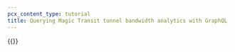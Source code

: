 ```yaml
---
pcx_content_type: tutorial
title: Querying Magic Transit tunnel bandwidth analytics with GraphQL
---
```


{{<render file="graphql/_query-magic-transit-bandwidth-graphql.md" productFolder="magic-transit">}}
